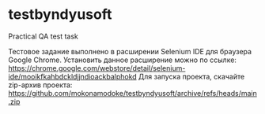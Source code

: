 # testbyndyusoft
Practical QA test task

Тестовое задание выполнено в расширении Selenium IDE для браузера Google Chrome.
Установить данное расширение можно по ссылке: https://chrome.google.com/webstore/detail/selenium-ide/mooikfkahbdckldjjndioackbalphokd
Для запуска проекта, скачайте zip-архив проекта: https://github.com/mokonamodoke/testbyndyusoft/archive/refs/heads/main.zip

